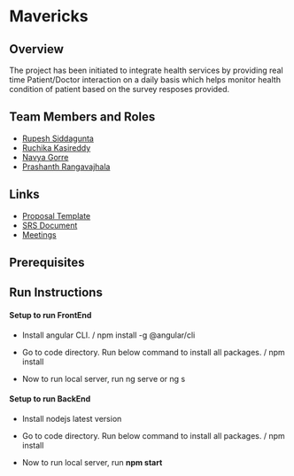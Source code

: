 # Mavericks

## Overview

The project has been initiated to integrate health services by providing real time Patient/Doctor interaction on a daily basis which helps monitor health condition of patient based on the survey resposes provided.


## Team Members and Roles

* [Rupesh Siddagunta](https://github.com/Rupesh247/CIS641-HW2--Siddagunta.git)
* [Ruchika Kasireddy](https://github.com/RuchiKasireddy/CIS641-HW2-Kasireddy.git)
* [Navya Gorre](https://github.com/NavyaGorre/CIS641-HW2-Gorre.git)
* [Prashanth Rangavajhala](https://github.com/PrashanthRangavajhala/CIS641-HW2-Rangavajhala.git)

## Links
* [Proposal Template](https://github.com/Rupesh247/GVSU-CIS641-Mavericks/blob/master/docs/proposal-template.md)
* [SRS Document](https://github.com/Rupesh247/GVSU-CIS641-Mavericks/blob/ed54dca900bf70c7984793545fb8091a7cafce4b/docs/software_requirements_specification.md)
* [Meetings](https://github.com/Rupesh247/GVSU-CIS641-Mavericks/tree/master/meetings)

## Prerequisites

## Run Instructions

#### Setup to run FrontEnd
* Install angular CLI.
/
npm install -g @angular/cli

* Go to code directory. Run below command to install all packages.
/
npm install

* Now to run local server, run ng serve or ng s

#### Setup to run BackEnd

* Install nodejs latest version

* Go to code directory. Run below command to install all packages.
/
npm install

* Now to run local server, run **npm start**
